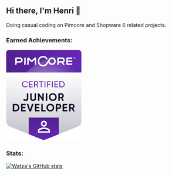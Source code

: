 ## Hi there, I'm Henri 👋

Doing casual coding on Pimcore and Shopware 6 related projects.

### Earned Achievements:

![Pimcore-Certificate](./assets/junior-dev.png)

### Stats:
[![Watza's GitHub stats](https://github-readme-stats.vercel.app/api?username=waaatza)](https://github.com/waaatza/github-readme-stats)

<!--
- 🔭 I’m currently working on ...
- 🌱 I’m currently learning ...
- 👯 I’m looking to collaborate on ...
- 🤔 I’m looking for help with ...
- 💬 Ask me about ...
- 📫 How to reach me: ...
- 😄 Pronouns: ...
- ⚡ Fun fact: ...
-->
